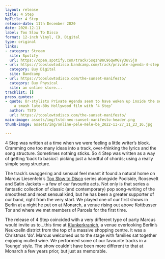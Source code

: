 ```yaml
---
layout: release
title: 4 Step
hpTitle: 4 Step
release-date: 11th December 2020
date: 2020-12-11
label: Too Slow To Disco
format: 12-inch Vinyl, CD, Digital
type: original
links:
- category: Stream
  site: Spotify
  url: https://open.spotify.com/track/5sqzh8nC96qwMGYy3uvSjO
- url: https://tooslowtodisco.bandcamp.com/track/private-agenda-4-step
  category: Buy Digital
  site: Bandcamp
- url: https://tooslowtodisco.com/the-sunset-manifesto/
  category: Buy Physical
  site: an online store...
tracklist: []
press_quotes:
- quote: Ür-stylists Private Agenda seem to have woken up inside the soundtrack of
    a smash late-80s Hollywood film with ‘4 Step’
  author: TSTD
  url: https://tooslowtodisco.com/the-sunset-manifesto/
main-image: assets/img/tstd-neo-sunset-manifesto-header.png
thumb-image: assets/img/online-pele-mele-be_2022-11-27_11_23_16.jpg

---
```

4 Step was written at a time when we were feeling a little writer’s block. Cramming one too many ideas into a track, over-thinking the lyrics and the song structure. Sometimes nothing sticks. So 4 Step was written as a way of getting ‘back to basics’: picking just a handful of chords; using a really simple song structure.

The track’s swaggering and sensual feel meant it found a natural home on Marcus Liesenfeld’s [Too Slow to Disco](https://tooslowtodisco.bandcamp.com/album/too-slow-to-disco-neo-the-sunset-manifesto) series alongside Poolside, Roosevelt and Satin Jackets – a few of our favourite acts. Not only is that series a fantastic collection of classic (and contemporary) pop song-writing of the smoothest and most sensual kind, but he has been a greater supporter of our band, right from the very start. We played one of our first shows in Berlin at a night he put on at Monarch, a venue rising out above Kottbusser Tor and where we met members of Parcels for the first time.

The release of 4 Step coincided with a very different type of party Marcus would invite us to…this time at [Klunkerkranich](http://klunkerkranich.org/), a venue overlooking Berlin’s Neukoelln district from the top of a massive shopping centre. It was a Christmas ‘do’. Marcus welcomed us to the stage with families sat together enjoying mulled wine. We performed some of our favourite tracks in a ‘lounge’ style. The show couldn’t have been more different to that at Monarch a few years prior, but just as memorable.
